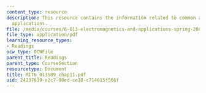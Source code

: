 ```yaml
---
content_type: resource
description: This resource contains the information related to common antennas and
  applications.
file: /media/courses/6-013-electromagnetics-and-applications-spring-2009/24237639e2c790edce18c714615f566f_MIT6_013S09_chap11.pdf
file_type: application/pdf
learning_resource_types:
- Readings
ocw_type: OCWFile
parent_title: Readings
parent_type: CourseSection
resourcetype: Document
title: MIT6_013S09_chap11.pdf
uid: 24237639-e2c7-90ed-ce18-c714615f566f
---
```

